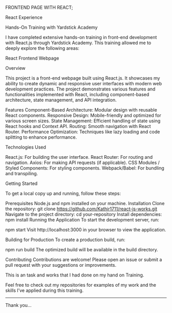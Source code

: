 FRONTEND PAGE WITH REACT;

React Experience

Hands-On Training with Yardstick Academy

I have completed extensive hands-on training in front-end development with React.js through Yardstick Academy. This training allowed me to deeply explore the following areas:

React Frontend Webpage

Overview

This project is a front-end webpage built using React.js. It showcases my ability to create dynamic and responsive user interfaces with modern web development practices. The project demonstrates various features and functionalities implemented with React, including component-based architecture, state management, and API integration.

Features
Component-Based Architecture: Modular design with reusable React components.
Responsive Design: Mobile-friendly and optimized for various screen sizes.
State Management: Efficient handling of state using React hooks and Context API.
Routing: Smooth navigation with React Router.
Performance Optimization: Techniques like lazy loading and code splitting to enhance performance.

Technologies Used

React.js: For building the user interface.
React Router: For routing and navigation.
Axios: For making API requests (if applicable).
CSS Modules / Styled Components: For styling components.
Webpack/Babel: For bundling and transpiling.

Getting Started

To get a local copy up and running, follow these steps:

Prerequisites
Node.js and npm installed on your machine.
Installation
Clone the repository:
git clone https://github.com/Kathir1711/react-js-works.git
Navigate to the project directory:
cd your-repository
Install dependencies:
npm install
Running the Application
To start the development server, run:

npm start
Visit http://localhost:3000 in your browser to view the application.

Building for Production
To create a production build, run:

npm run build
The optimized build will be available in the build directory.

Contributing
Contributions are welcome! Please open an issue or submit a pull request with your suggestions or improvements.


This is an task and works that I had done
on my hand on Training.
 

Feel free to check out my repositories for examples of my work and the skills I’ve applied during this training.

---
Thank you...
